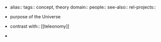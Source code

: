 - alias::
  tags:: concept, theory
  domain::
  people::
  see-also::
  rel-projects::
  
- purpose of the Universe
- contrast with:: [[teleonomy]]
-
